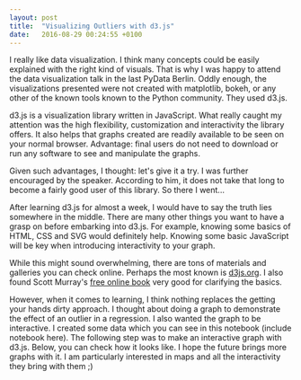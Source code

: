 ```yaml
---
layout: post
title:  "Visualizing Outliers with d3.js"
date:   2016-08-29 00:24:55 +0100
---
```


I really like data visualization. I think many concepts could be easily explained with the right kind of visuals. That is why I was happy to attend the data visualization talk in the last PyData Berlin. Oddly enough, the visualizations presented were not created with matplotlib, bokeh, or any other of the known tools known to the Python community. They used d3.js.

d3.js is a visualization library written in JavaScript. What really caught my attention was the high flexibility, customization and interactivity the library offers. It also helps that graphs created are readily available to be seen on your normal browser. Advantage: final users do not need to download or run any software to see and manipulate the graphs.

Given such advantages, I thought: let's give it a try. I was further encouraged by the speaker. According  to him, it does not take that long to become a fairly good user of this library. So there I went...

After learning d3.js for almost a week, I would have to say the truth lies somewhere in the middle. There are many other things you want to have a grasp on before embarking into d3.js. For example, knowing some basics of HTML, CSS and SVG would definitely help. Knowing some basic JavaScript will be key when introducing interactivity to your graph. 

While this might sound overwhelming, there are tons of materials and galleries you can check online. Perhaps the most known is [d3js.org](https://d3js.org/). I also found Scott Murray's [free online book](http://chimera.labs.oreilly.com/books/1230000000345) very good for clarifying the basics.

However, when it comes to learning, I think nothing replaces the getting your hands dirty approach. I thought about doing a graph to demonstrate the effect of an outlier in a regression. I also wanted the graph to be interactive. I created some data which you can see in this notebook (include notebook here). The following step was to make an interactive graph with d3.js. Below, you can check how it looks like. I hope the future brings more graphs with it. I am particularly interested in maps and all the interactivity they bring with them ;)



<script src="https://d3js.org/d3.v4.min.js"></script>

<script type="text/javascript">
            //Width and height
            var w = 600;
            var h = 350;
            var padding = 30;
            var intro_outlier = true;

            d3.csv("/data/original_ds.csv", function(data) {
                data.forEach( function(d) {
                    d.ind_var = +d.ind_var;
                    d.dep_var = +d.dep_var;
                    d.pred_1 = +d.pred_1;
                    d.dep_var_2 = +d.dep_var_2;
                    d.pred_val_2 = +d.pred_val_2;
                });

                
            var xScale = d3.scaleLinear()
                        .domain([0, d3.max(data, function(d) {return d.ind_var; })])
                        .range([padding, w - padding*2]);

            var yScale = d3.scaleLinear()
                        .domain([0, d3.max(data, function(d) {return d.dep_var; })])
                        .range([h - padding, padding]);


            var xAxis = d3.axisBottom()
                            .scale(xScale)
                            .ticks(5);

            var yAxis = d3.axisLeft()
                        .scale(yScale)
                        .ticks(5);

            var svg = d3.select("div#example")
                .append("svg")
                .attr("width", w)
                .attr("height", h);

            //Adding the scatter plot    
    
            svg.selectAll("circle")
                .data(data)
                .enter()
                .append("circle")
                .attr('cx', function(d) {
                    return xScale(d.ind_var);
                })
                .attr('cy', function(d) {
                    return yScale(d.dep_var);
                })
                .attr('r', 2.5)
                .attr("fill", "#1E69A0");
    
            svg.append("g")
                .attr("class", "x axis")
                .attr("transform", "translate(0," + (h - padding) + ")")
                .call(xAxis);
    
            svg.append("g")
                .attr("class", "y axis")
                .attr('transform', "translate(" + padding + ",0)" )
                .call(yAxis);

            //Adding the line

            var valueline = d3.line()
                    .x(function(d) { return xScale(d.ind_var); })
                    .y(function(d) { return yScale(d.pred_1); });
    
            var path = svg.append("path")
                .attr("class", "line")
                .attr("d", valueline(data))
                .attr("stroke", "#BB1A0C")
                .attr("stroke-width", "2.5")
                .attr("fill", "none");

            var outlier_intro = svg.append("text")
                    .text("Introducing/dropping outlier")
                    .attr('x', xScale(0.55) )
                    .attr('y', yScale(10) )
                    .attr("font-family", "sans-serif")
                    .attr("font-size", "15px")
                    .attr('id', "outlier")
                    .attr('fill', "#767688" )
                    .attr('cursor', "pointer" );

            d3.select("#outlier")
                .on("click", function() {
                    
                    if (intro_outlier) {
                         //Shifting yScale so it readapts to changes
                        // xScale.domain([0, d3.max(data, function(d) {return d.dep_var; })])    
                        yScale.domain([0, d3.max(data, function(d) {return d.dep_var_2; })]);
        
                        // d3.selectAll('circle').remove();
        
                        svg.selectAll("circle")
                            .data(data)
                            .transition()
                            .duration(1500)
                            .attr('cx', function(d) {
                                return xScale(d.ind_var);
                            })
                            .attr('cy', function(d) {
                                return yScale(d.dep_var_2);
                            })
                            .attr('r', 3)
                            .attr("fill", "#1E69A0");
        
                        d3.selectAll('.y.axis')
                            .transition()
                            .duration(900)
                            .remove();
        
                        svg.append("g")
                            .attr('class', "y axis" )
                            .attr("transform", "translate(" + padding + ",0)")
                            .call(yAxis);
        
        
                        valueline.y(function(d) { return yScale(d.pred_1); });
        
                        path.transition()
                            .duration(3000)
                            .attr("d", valueline(data));
        
                        svg.select(".x.axis")          
                            .transition()
                            .duration(1000)
                            .call(xAxis);
                
                        svg.select(".y.axis")
                            .transition()
                            .duration(1000)
                            .call(yAxis);
        
                        var valueline_comp = d3.line()
                            .x(function(d) { return xScale(d.ind_var); })
                            .y(function(d) { return yScale(d.pred_val_2); });
            
                        var comp_line = svg.append("path")
                            .attr("class", "comp_line")
                            .attr("d", valueline_comp(data))
                            .attr("stroke", "#2C2B95")
                            .attr("stroke-width", "2.5")
                            .attr("fill", "none");
        
                        var totalLength = path.node().getTotalLength();
        
                        comp_line
                            .attr("stroke-dasharray", totalLength + " " + totalLength)
                            .attr("stroke-dashoffset", totalLength)
                            .transition(d3.easeLinear)
                            .delay(1500)
                            .duration(1500)
                            .attr("stroke-dashoffset", 0);

                        var regression_text = svg.append("text")
                                .text("Original Regression")
                                .attr('class', "desc" )
                                .attr('x', xScale(7.5) )
                                .attr('y', yScale(5))
                                .attr("font-family", "sans-serif")
                                .attr("font-size", "10px")
                                .attr('id', "outlier")
                                .attr('fill', "#767688" );

                        var regression_out_text = svg.append("text")
                                .attr('class', "desc" )
                                .text("Outlier Regression")
                                .attr('x', xScale(7.5) )
                                .attr('y', yScale(15))
                                .attr("font-family", "sans-serif")
                                .attr("font-size", "10px")
                                .attr('id', "outlier")
                                .attr('fill', "#767688" );


                        intro_outlier = !true

                            } else {

                        yScale.domain([0, d3.max(data, function(d) {return d.dep_var; })]);

                        d3.selectAll('.y.axis')
                            .transition()
                            .duration(900)
                            .remove();

                        svg.append("g")
                            .attr('class', "y axis" )
                            .attr("transform", "translate(" + padding + ",0)")
                            .call(yAxis);

                        svg.select(".y.axis")
                            .transition()
                            .duration(1000)
                            .call(yAxis);

                        svg.selectAll("circle")
                            .attr('cx', function(d) {
                                return xScale(d.ind_var);
                            })
                        .attr('cy', function(d) {
                            return yScale(d.dep_var);
                            })

                        d3.selectAll('.comp_line')
                            .transition()
                            .duration(2000)
                            .remove();

                        d3.selectAll(".desc")
                            .transition()
                            .duration(1000)
                            .remove();

                        valueline.y(function(d) { return yScale(d.pred_1); });

                        path.transition()
                            .duration(2500)
                            .attr("d", valueline(data));

                        intro_outlier = true;
                            }
                });
            });

</script>

<div id="example">
</div>